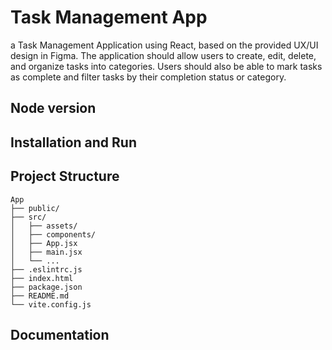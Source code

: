# Task Management App

a Task Management Application using React, based on the
provided UX/UI design in Figma. The application should allow users to create, edit, delete,
and organize tasks into categories. Users should also be able to mark tasks as complete
and filter tasks by their completion status or category.

## Node version

## Installation and Run

## Project Structure

```plaintext
App
├── public/
├── src/
│   ├── assets/
│   ├── components/
│   ├── App.jsx
│   ├── main.jsx
│   └── ...
├── .eslintrc.js
├── index.html
├── package.json
├── README.md
└── vite.config.js
```

## Documentation

